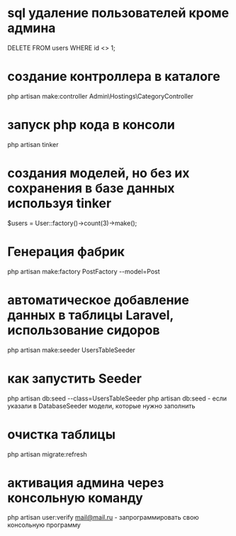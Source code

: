 # sql удаление пользователей кроме админа
DELETE FROM users WHERE id <> 1;

# создание контроллера в каталоге
php artisan make:controller Admin\\Hostings\\CategoryController

# запуск php кода в консоли
php artisan tinker

# создания моделей, но без их сохранения в базе данных используя tinker
$users = User::factory()->count(3)->make();

# Генерация фабрик
php artisan make:factory PostFactory --model=Post

# автоматическое добавление данных в таблицы Laravel, использование сидоров
php artisan make:seeder UsersTableSeeder

# как запустить Seeder
php artisan db:seed --class=UsersTableSeeder
php artisan db:seed - если указали в DatabaseSeeder модели, которые нужно заполнить

# очистка таблицы
php artisan migrate:refresh

# активация админа через консольную команду
php artisan user:verify mail@mail.ru - запрограммировать свою консольную программу
